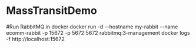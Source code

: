 # MassTransitDemo
#Run RabbitMQ in docker
docker run -d --hostname my-rabbit --name ecomm-rabbit -p 15672 -p 5672:5672 rabbitmq:3-management
docker logs -f <container name or beginning letters of the name>
http://localhost:15672